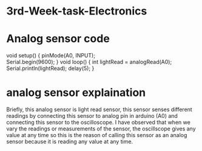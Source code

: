 # 3rd-Week-task-Electronics
# Analog sensor code
void setup()
{
pinMode(A0, INPUT);  
Serial.begin(9600);
}
void loop()
{
  int lightRead = analogRead(A0);
  Serial.println(lightRead);
  delay(5);
}
# analog sensor explaination
Briefly, this analog sensor is light read sensor, this sensor senses different readings by connecting this sensor to analog pin in arduino (A0) and connecting this sensor to the oscilloscope. I have observed that when we vary the readings or measurements of the sensor, the oscillscope gives any value at any time so this is the reason of calling this sensor as an analog sensor because it is reading any value at any time. 
